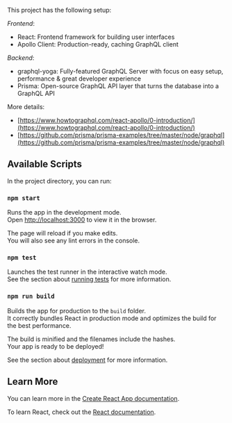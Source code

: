 This project has the following setup:

_Frontend_:
- React: Frontend framework for building user interfaces
- Apollo Client: Production-ready, caching GraphQL client

_Backend_:
- graphql-yoga: Fully-featured GraphQL Server with focus on easy setup, performance & great developer experience
- Prisma: Open-source GraphQL API layer that turns the database into a GraphQL API

More details:
- [https://www.howtographql.com/react-apollo/0-introduction/](https://www.howtographql.com/react-apollo/0-introduction/)
- [https://github.com/prisma/prisma-examples/tree/master/node/graphql](https://github.com/prisma/prisma-examples/tree/master/node/graphql)

## Available Scripts

In the project directory, you can run:

### `npm start`

Runs the app in the development mode.<br>
Open [http://localhost:3000](http://localhost:3000) to view it in the browser.

The page will reload if you make edits.<br>
You will also see any lint errors in the console.

### `npm test`

Launches the test runner in the interactive watch mode.<br>
See the section about [running tests](https://facebook.github.io/create-react-app/docs/running-tests) for more information.

### `npm run build`

Builds the app for production to the `build` folder.<br>
It correctly bundles React in production mode and optimizes the build for the best performance.

The build is minified and the filenames include the hashes.<br>
Your app is ready to be deployed!

See the section about [deployment](https://facebook.github.io/create-react-app/docs/deployment) for more information.


## Learn More

You can learn more in the [Create React App documentation](https://facebook.github.io/create-react-app/docs/getting-started).

To learn React, check out the [React documentation](https://reactjs.org/).
